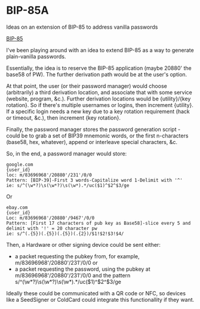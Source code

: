 # BIP-85A
Ideas on an extension of BIP-85 to address vanilla passwords

[BIP-85](https://github.com/bitcoin/bips/blob/master/bip-0085.mediawiki)

I've been playing around with an idea to extend BIP-85 as a way to generate plain-vanilla passwords.

Essentially, the idea is to reserve the BIP-85 application (maybe 20880' the base58 of PW). The further derivation path would be at the user's option.

At that point, the user (or their password manager) would choose (arbitrarily) a third derivation location, and associate that with some service (website, program, &c.). Further derivation locations would be {utility}/{key rotation}. So if there's multiple usernames or logins, then increment {utility}. If a specific login needs a new key due to a key rotation requirement (hack or timeout, &c.), then increment {key rotation}.

Finally, the password manager stores the password generation script - could be to grab a set of BIP39 mnemonic words, or the first n-characters (base58, hex, whatever), append or interleave special characters, &c.

So, in the end, a password manager would store:

    google.com
    {user_id}
    loc: m/83696968'/20880'/231'/0/0
    Pattern: [BIP-39]-First 3 words-Capitalize word 1-Delimit with '^'
    ie: s/^(\w*?)\s(\w*?)\s(\w*).*/uc($1)^$2^$3/ge

Or

    ebay.com
    {user_id}
    Loc: m/83696968'/20880'/9467'/0/0
    Pattern: [First 17 characters of pub key as Base58]-slice every 5 and delimit with '!' = 20 character pw
    ie: s/^(.{5})(.{5})(.{5})(.{2})/$1!$2!$3!$4/


Then, a Hardware or other signing device could be sent either:
* a packet requesting the pubkey from, for example, m/83696968'/20880'/231'/0/0   or
* a packet requesting the password, using the pubkey at m/83696968'/20880'/231'/0/0 and the pattern s/^(\w*?)\s(\w*?)\s(\w*).*/uc($1)^$2^$3/ge

Ideally these could be communicated with a QR code or NFC, so devices like a SeedSigner or ColdCard could integrate this functionallity if they want.
